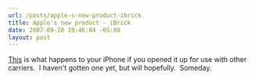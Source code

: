 ```yaml
---
url: /posts/apple-s-new-product-ibrick
title: Apple's new product - iBrick
date: 2007-09-28 19:46:04 -05:00
layout: post
---
```


[This](http://bits.blogs.nytimes.com/2007/09/28/more-on-apples-latest-product-the-ibrick/) is what happens to your iPhone if you opened it up for use with other carriers.  I haven't gotten one yet, but will hopefully.  Someday.

